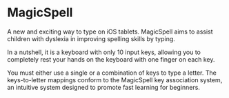 # MagicSpell

A new and exciting way to type on iOS tablets.
MagicSpell aims to assist children with dyslexia in improving spelling skills by typing.

In a nutshell, it is a keyboard with only 10 input keys, allowing you to completely rest your hands on the keyboard with one finger on each key.

You must either use a single or a combination of keys to type a letter. The keys-to-letter mappings conform to the MagicSpell key association system, an intuitive system designed to promote fast learning for beginners.
